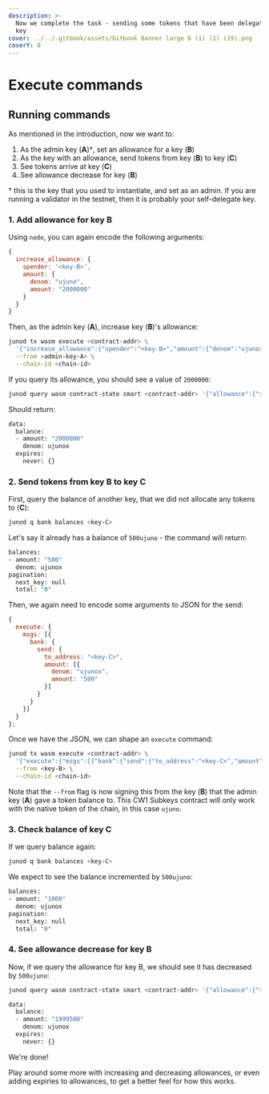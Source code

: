 ```yaml
---
description: >-
  Now we complete the task - sending some tokens that have been delegated to a
  key
cover: ../../.gitbook/assets/Gitbook Banner large 6 (1) (1) (19).png
coverY: 0
---
```


# Execute commands

## Running commands

As mentioned in the introduction, now we want to:

1. As the admin key (**A**)†, set an allowance for a key (**B**)
2. As the key with an allowance, send tokens from key (**B**) to key (**C**)
3. See tokens arrive at key (**C**)
4. See allowance decrease for key (**B**)

† this is the key that you used to instantiate, and set as an admin. If you are running a validator in the testnet, then it is probably your self-delegate key.

### 1. Add allowance for key B

Using `node`, you can again encode the following arguments:

```javascript
{
  increase_allowance: {
    spender: '<key-B>',
    amount: {
      denom: "ujuno",
      amount: "2000000"
    }
  }
}
```

Then, as the admin key (**A**), increase key (**B**)'s allowance:

```bash
junod tx wasm execute <contract-addr> \
  '{"increase_allowance":{"spender":"<key-B>","amount":{"denom":"ujunox","amount":"2000000"}}}' \
  --from <admin-key-A> \
  --chain-id <chain-id>
```

If you query its allowance, you should see a value of `2000000`:

```bash
junod query wasm contract-state smart <contract-addr> '{"allowance":{"spender":"<key-B>"}}' --chain-id <chain-id>
```

Should return:

```bash
data:
  balance:
  - amount: "2000000"
    denom: ujunox
  expires:
    never: {}
```

### 2. Send tokens from key B to key C

First, query the balance of another key, that we did not allocate any tokens to (**C**):

```bash
junod q bank balances <key-C>
```

Let's say it already has a balance of `500ujuno` - the command will return:

```bash
balances:
- amount: "500"
  denom: ujunox
pagination:
  next_key: null
  total: "0"
```

Then, we again need to encode some arguments to JSON for the send:

```javascript
{
  execute: {
    msgs: [{
      bank: {
        send: {
          to_address: "<key-C>",
          amount: [{
            denom: "ujunox",
            amount: "500"
          }]
        }
      }
    }]
  }
};
```

Once we have the JSON, we can shape an `execute` command:

```bash
junod tx wasm execute <contract-addr> \
  '{"execute":{"msgs":[{"bank":{"send":{"to_address":"<key-C>","amount":[{"denom":"ujunox","amount":"500"}]}}}]}}' \
  --from <key-B> \
  --chain-id <chain-id>
```

Note that the `--from` flag is now signing this from the key (**B**) that the admin key (**A**) gave a token balance to. This CW1 Subkeys contract will only work with the native token of the chain, in this case `ujuno`.

### 3. Check balance of key C

If we query balance again:

```bash
junod q bank balances <key-C>
```

We expect to see the balance incremented by `500ujuno`:

```bash
balances:
- amount: "1000"
  denom: ujunox
pagination:
  next_key: null
  total: "0"
```

### 4. See allowance decrease for key B

Now, if we query the allowance for key B, we should see it has decreased by `500ujuno`:

```bash
junod query wasm contract-state smart <contract-addr> '{"allowance":{"spender":"<key-B>"}}' --chain-id <chain-id>
```

```bash
data:
  balance:
  - amount: "1999500"
    denom: ujunox
  expires:
    never: {}
```

We're done!

Play around some more with increasing and decreasing allowances, or even adding expiries to allowances, to get a better feel for how this works.
